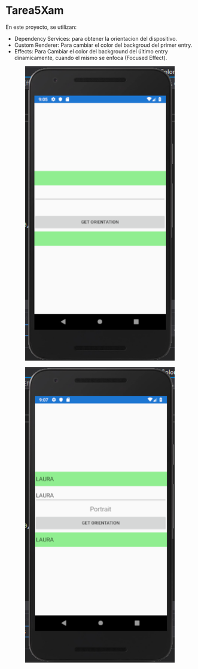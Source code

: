 # Tarea5Xam
 
 En este proyecto, se utilizan:
 - Dependency Services: para obtener la orientacion del dispositivo.
 - Custom Renderer: Para cambiar el color del backgroud del primer entry.
 - Effects: Para Cambiar el color del background del último entry dinamicamente, cuando el mismo se enfoca (Focused Effect).
 
<p align="center">
<img  width="400" src="./Images/Capture1.PNG"/>
</p>

<p align="center">
<img  width="400" src="./Images/Capture2.PNG"/>
</p>
